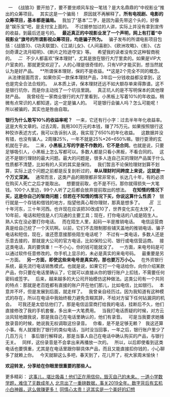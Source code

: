  
*一*
 
《战狼3》要开拍了，要不要坐顺风车投一笔钱？是大名鼎鼎的“中视影业”推出的众筹项目。
 
其实这是一个骗局！
 
原因就不再解释了。**所有电视剧、电影的众筹项目，基本都是骗局。**
 
我加了“基本”二字，是因为最先带这个头的，好像是“娱乐宝”吧，是支付宝上面的。
 
不过据参加过的人讲，实际上并没有拿到宣传的收益，到最后还是亏的。
 
**最近真正的中视影业发了一个声明，网上有打着“中视影业”旗号的所谓影视众筹项目，均是骗子所为。**
 
骗子发布的所谓电影项目包括：《战狼3》、《功夫联盟》、《江湖儿女》、《人间喜剧》、《欧洲攻略》、《影》、《古剑奇谭之流月昭明》、《断片之险途夺宝》等。
 
希望我的读者没有交这种智商税的。
 
*二*
 
不少人都喜欢“保本理财”，尤其是放在银行大厅里卖的。如果是VIP大户室卖的，那就更受欢迎了。人的心理是很奇怪的，只有VIP才能买到，想当然就认为是好产品。
 
**所谓保本理财，保的不是收益。**这是2个完全不同的概念。
 
从法律层面而言，如果你买一款保本理财产品，3年后一分钱收益都没拿到，这也是完全合法合规的。
 
从本质上讲，保本理财还远不如大额存单来得靠谱。这不是银行坑你，而是你主动找了一个坑往里跳。
 
真正坑人的是不写明保本的其他理财产品。
 
我曾经在一家商业银行的大厅里看到，小黑板上写着10%的年收益。稍微有点常识的人都知道，这一定是骗人的。
 
可是银行会骗人吗？怎么可能呢！
 
所以被骗的，其实也是咎由自取。
  
**银行为什么敢写10%的收益率呢？**
 
一来，它还有行小字：过去半年年化收益率。这是大有文章的。过去2周，我用300万元的本钱，赚了75万元。如果按照银行这种狡诈表述方式，我可以告诉别人说，我实现了650%的年化收益。
 
这数据并没有错，也没有骗人。2周赚25%，一年不就是25%\*26=650%嘛。银行耍滑的玄机就在于此。
 
二来，**小黑板上写的字是不作数的，它不是合同**。也就是说，只要足够吸引人，小黑板上怎么写都可以。多数人都是只看小黑板，不看合同的。
 
这还不是银行理财的最大问题。最大的问题是，很多人连自己买的理财产品属于什么性质都不清楚，比如有的人买的其实是保险。
 
我们暂且不论保险理财划算不划算，实际上这个问题之前都是反复剖析过的，**单从理财时间跨度上来说，这就是一个万丈深渊。**
 
通常而言，这类产品的期限都非常非常长，长达几十年，有的必须在购买人死亡之后才能取出。
 
想要提前取，也不是不行。那你就得损失一大笔钱。100个人里边，99个人听了之后都会放弃提前取出的想法。
 
**在知情的情况下买，这是你自己的智商问题；但若在不知情的情况下买，你说这算什么性质？**
 
银行就是一个存钱和借钱的地方，指望他真心帮你理财，那真是想多了。
 
 
***三***
 
三十年河东，三十年河西。也许现在应该把30改成10了，世界变化实在太快了。
 
10年前，电话和短信是人们沟通的主要工具；现在，打你电话的八成是陌生人。熟人实在没必要打你电话。
 
而在陌生人里，起码一半是推销电话。
 
电信运营商真是给自己挖了一个天坑啊。以前，它们不去限制那些铺天盖地的推销电话、骗子电话和短信，现在，谁还愿意接那些陌生电话呢？
 
不过有一类电话，多数人还是乐意去接的，那就是大公司的官方电话，比如保险公司、银行或电信营运商。
 
接这类电话，真的要慎重！一不小心，你的钱可能就没了。
 
一方面，来电号码是可以通过软件任意修改的。你手机上显示的，未必是真实的来电号码。
 
最重要是另一方面。
 
**另一方面，即使这些来电号是真实的，那也要万万小心。**
 
在外资银行系统，最先流行电话销售模式。也就是说，如果它打一个电话给你，向你介绍某款产品，你只要在电话里确认了，它就可以直接从你的银行账户上扣钱，不需要任何密码或签字。
 
后来，越来越多的大公司开始模仿这种做法。这类公司有一个共同的特点：那就是老百姓都有直接的账户开在他们那儿，比如电信，比如银行。
 
本意并不坏，但是发展到后面，就走样了。
 
我曾亲自经历过。因为我知道有这种模式的存在，所以在电话中我始终极力避免含糊其辞，不给对方留下任何钻漏洞的机会。
 
可我还是太低估他们了。那是电信运营商打给我的电话，挂断后不久，他们直接修改了我的手机套餐，多出来一大笔费用。
 
当我打电话质疑的时候，对方云淡风轻地跟我说，那是我自己在电话里确认的，他们有录音。
 
可是当我要求她播放录音的时候，她说我无权调取这份录音。
 
你看，是不是足够无赖？
 
我这还算小事。有人就接到了银行的类似电话，当时没当回事，一年之后，银行账户里少了几百万元！
 
事后银行解释说，那是当事人自己在电话中确认购买的产品，与银行无关。
 
同样，这份录音是不会拿出来再播放一次的。
 
所以，以后即使看到这类电话也要慎重，尤其是在电话里跟你聊具体产品，而且又能直接扣你钱的，小心聊多了就赖上你。
 
今天就聊这么多吧，春天到了，花儿开了，祝大家周末愉快！
  
**欢迎转发，分享给在你眼里很重要的那些人。**
  
更多精彩：
[这事儿，堪比吸毒！他们正在用信仰，毁灭自己的未来。][Link 1]
[一道小学数学题，难住了无数成年人][Link 2]
[北京出了一重磅数据，事关2019全年。数字背后有玄机][2019]  
[小白神器，这么做赚更多！][Link 3]
[同情心太贵！这其实是一个美好的幻想][Link 4]

[Link 1]: http://mp.weixin.qq.com/s?__biz=MzU0NTkyOTAzMw==&mid=2247486101&idx=1&sn=a5f9ba812cceb484d0424c508733cf76&chksm=fb6428b3cc13a1a5dc6377911221f2174b37cc3af4f560394610c5ad74047f7ff39ba56f70f7&scene=21#wechat_redirect
[Link 2]: http://mp.weixin.qq.com/s?__biz=MzU0NTkyOTAzMw==&mid=2247486096&idx=1&sn=add7b310a46c26ed5d68c438a801c7b3&chksm=fb6428b6cc13a1a0a742f6f60921af30c6dc7f4ea0356dc0ac8c03c2a08dd37fe581ec03ab72&scene=21#wechat_redirect
[2019]: http://mp.weixin.qq.com/s?__biz=MzU0NTkyOTAzMw==&mid=2247486090&idx=1&sn=4379e2385b028529d372637372314da4&chksm=fb6428accc13a1bad7f74d47a7575b46c92d3ab3a19703999cdfa53aba745797b93bff60df7c&scene=21#wechat_redirect
[Link 3]: http://mp.weixin.qq.com/s?__biz=MzU0NTkyOTAzMw==&mid=2247486060&idx=1&sn=42bb115cdf8021876438ce9770ed8f67&chksm=fb64284acc13a15cde27c2d597bd25473da6e3db9eedea31a90b49d35e310cd3a048c42ace7e&scene=21#wechat_redirect
[Link 4]: http://mp.weixin.qq.com/s?__biz=MzU0NTkyOTAzMw==&mid=2247486050&idx=1&sn=376667de5fd0b1eea02ee0dabeef3b59&chksm=fb642844cc13a152dc88383fc5e137cad469b866a0c63a59d9d65143dfe00d713f257588f46d&scene=21#wechat_redirect